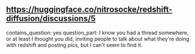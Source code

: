 ## https://huggingface.co/nitrosocke/redshift-diffusion/discussions/5

contains_question: yes
question_part: I know you had a thread somewhere, or at least I thought you did, inviting people to talk about what they're doing with redshift and posting pics, but I can't seem to find it.